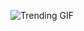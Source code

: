 ![Trending GIF](https://media4.giphy.com/media/v1.Y2lkPThiYjIxNzcyZmllcTk3b2Nkd2ZhNHhqOTlsZWxvaTF4dWphb2ZjZmxjOXIyNnhjZiZlcD12MV9naWZzX3NlYXJjaCZjdD1n/MT5UUV1d4CXE2A37Dg/giphy.gif)
